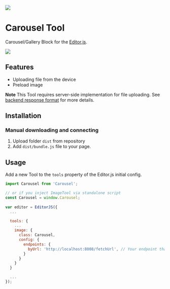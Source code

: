 ![](https://badgen.net/badge/Editor.js/v2.0/blue)

# Carousel Tool

Carousel/Gallery Block for the [Editor.js](https://editorjs.io).

![](./img/prelaod.png)

## Features

- Uploading file from the device
- Preload image

**Note** This Tool requires server-side implementation for file uploading. See [backend response format](#server-format) for more details.

## Installation

### Manual downloading and connecting

1. Upload folder `dist` from repository
2. Add `dist/bundle.js` file to your page.

## Usage

Add a new Tool to the `tools` property of the Editor.js initial config.

```javascript
import Carousel from 'Carousel';

// or if you inject ImageTool via standalone script
const Carousel = window.Carousel;
 
var editor = EditorJS({
  ...

  tools: {
    ...
    image: {
      class: Carousel,
      config: {
        endpoints: {
          byUrl: 'http://localhost:8008/fetchUrl', // Your endpoint that provides uploading by Url
        }
      }
    }
  }

  ...
});
```
